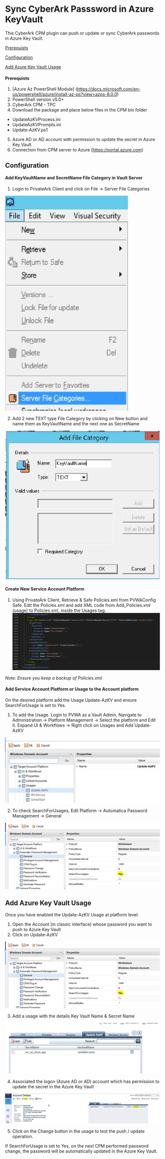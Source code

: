 # Sync CyberArk Passsword in Azure KeyVault
This CyberArk CPM plugin can push or update or sync CyberArk passwords in Azure Key Vault.

[Prerequists](#prerequists)

[Configuration](#configuration)

[Add Azure Key Vault Usage](#add-azure-key-vault-usage)

#### Prerequists
1. [Azure Az PowerShell Module] (https://docs.microsoft.com/en-us/powershell/azure/install-az-ps?view=azps-8.0.0)
2. PowerShell version v5.0+
3. CyberArk CPM - TPC
4. Download the package and place below files in the CPM bin folder
- UpdateAzKVProcess.ini
- UpdateAzKVPrompts.ini
- Update-AzKV.ps1
5. Azure AD or AD account with permission to update the secret in Azure Key Vault
6. Connection from CPM server to Azure (https://portal.azure.com)

## Configuration

#### Add KeyVaultName and SecretName File Category in Vault Server
1. Login to PrivateArk Client and click on File -> Server File Categories

![PrivateArk Client File Menu](docs/images/PrivateArk_Client_File_Menu.jpg)

2. Add 2 new TEXT type File Category by clicking on New button and name them as KeyVaultName and the next one as SecretName

![Add New File Category](docs/images/Add_New_File_Category.jpg)

#### Create New Service Account Platform
1. Using PrivateArk Client, Retrieve & Safe Policies.xml from PVWAConfig Safe. Edit the Policies.xml and add XML code from Add_Policies.xml (usage) to Policies.xml, inside the Usages tag.
![New Service Account Platform](docs/images/Add_Service_Platform_to_Policies_xml.jpg)

_Note: Ensure you keep a backup of Policies.xml_

#### Add Service Account Platform or Usage to the Account platform
On the desired platform add the Usage Update-AzKV and ensure SearchForUsage is set to Yes.
1. To add the Usage. Login to PVWA as a Vault Admin, Navigate to Administration -> Platform Management -> Select the platform and Edit it. Expand UI & Workflows -> Right click on Usages and Add Update-AzKV

![Add Usage to Platform](docs/images/Add_Usage_To_Platform.jpg)

2. To check SearchForUsages, Edit Platform -> Automatica Password Management -> General

![Enable SearchForUsages](docs/images/Enable_SearchForUsages.jpg)

## Add Azure Key Vault Usage
Once you have enabled the Update-AzKV Usage at platform level.
1. Open the Account (in classic interface) whose password you want to push to Azure Key Vault
2. Click on Update-AzKV

![Enable SearchForUsages](docs/images/Enable_SearchForUsages.jpg)

3. Add a usage with the details Key Vault Name & Secret Name

![Added Usage to Master Account.jpg](docs/images/Added_Usage_to_Master_Account.jpg)

4. Associated the logon (Azure AD or AD) account which has permission to update the secret in the Azure Key Vault

![Associate Logon Account And Push](docs/images/Associate_Logon_Account_And_Push.jpg)

5. Click on the Change button in the usage to test the push / update operation.

If SearchForUsage is set to Yes, on the next CPM performed password change, the password will be automatically updated in the Azure Key Vault.
 
